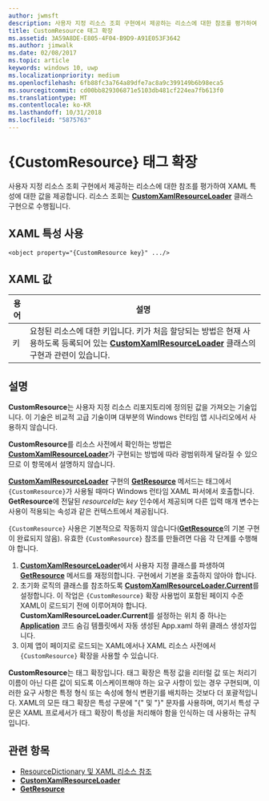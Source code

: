 ```yaml
---
author: jwmsft
description: 사용자 지정 리소스 조회 구현에서 제공하는 리소스에 대한 참조를 평가하여 XAML 특성에 대한 값을 제공합니다. 리소스 조회는 CustomXamlResourceLoader 클래스 구현으로 수행됩니다.
title: CustomResource 태그 확장
ms.assetid: 3A59A8DE-E805-4F04-B9D9-A91E053F3642
ms.author: jimwalk
ms.date: 02/08/2017
ms.topic: article
keywords: windows 10, uwp
ms.localizationpriority: medium
ms.openlocfilehash: 6fb88fc3a764a89dfe7ac8a9c399149b6b98eca5
ms.sourcegitcommit: cd00bb829306871e5103db481cf224ea7fb613f0
ms.translationtype: MT
ms.contentlocale: ko-KR
ms.lasthandoff: 10/31/2018
ms.locfileid: "5875763"
---
```

# <a name="customresource-markup-extension"></a>{CustomResource} 태그 확장


사용자 지정 리소스 조회 구현에서 제공하는 리소스에 대한 참조를 평가하여 XAML 특성에 대한 값을 제공합니다. 리소스 조회는 [**CustomXamlResourceLoader**](https://msdn.microsoft.com/library/windows/apps/br243327) 클래스 구현으로 수행됩니다.

## <a name="xaml-attribute-usage"></a>XAML 특성 사용

``` syntax
<object property="{CustomResource key}" .../>
```

## <a name="xaml-values"></a>XAML 값

| 용어 | 설명 |
|------|-------------|
| 키 | 요청된 리소스에 대한 키입니다. 키가 처음 할당되는 방법은 현재 사용하도록 등록되어 있는 [**CustomXamlResourceLoader**](https://msdn.microsoft.com/library/windows/apps/br243327) 클래스의 구현과 관련이 있습니다. |

## <a name="remarks"></a>설명

**CustomResource**는 사용자 지정 리소스 리포지토리에 정의된 값을 가져오는 기술입니다. 이 기술은 비교적 고급 기술이며 대부분의 Windows 런타임 앱 시나리오에서 사용하지 않습니다.

**CustomResource**를 리소스 사전에서 확인하는 방법은 [**CustomXamlResourceLoader**](https://msdn.microsoft.com/library/windows/apps/br243327)가 구현되는 방법에 따라 광범위하게 달라질 수 있으므로 이 항목에서 설명하지 않습니다.

[**CustomXamlResourceLoader**](https://msdn.microsoft.com/library/windows/apps/br243327) 구현의 [**GetResource**](https://msdn.microsoft.com/library/windows/apps/br243340) 메서드는 태그에서 `{CustomResource}`가 사용될 때마다 Windows 런타임 XAML 파서에서 호출합니다. **GetResource**에 전달된 *resourceId*는 *key* 인수에서 제공되며 다른 입력 매개 변수는 사용이 적용되는 속성과 같은 컨텍스트에서 제공됩니다.

`{CustomResource}` 사용은 기본적으로 작동하지 않습니다([**GetResource**](https://msdn.microsoft.com/library/windows/apps/br243340)의 기본 구현이 완료되지 않음). 유효한 `{CustomResource}` 참조를 만들려면 다음 각 단계를 수행해야 합니다.

1.  [**CustomXamlResourceLoader**](https://msdn.microsoft.com/library/windows/apps/br243327)에서 사용자 지정 클래스를 파생하여 [**GetResource**](https://msdn.microsoft.com/library/windows/apps/br243340) 메서드를 재정의합니다. 구현에서 기본을 호출하지 않아야 합니다.
2.  초기화 로직의 클래스를 참조하도록 [**CustomXamlResourceLoader.Current**](https://msdn.microsoft.com/library/windows/apps/br243328)를 설정합니다. 이 작업은 `{CustomResource}` 확장 사용법이 포함된 페이지 수준 XAML이 로드되기 전에 이루어져야 합니다. **CustomXamlResourceLoader.Current**를 설정하는 위치 중 하나는 [**Application**](https://msdn.microsoft.com/library/windows/apps/br242324) 코드 숨김 템플릿에서 자동 생성된 App.xaml 하위 클래스 생성자입니다.
3.  이제 앱이 페이지로 로드되는 XAML에서나 XAML 리소스 사전에서 `{CustomResource}` 확장을 사용할 수 있습니다.

**CustomResource**는 태그 확장입니다. 태그 확장은 특정 값을 리터럴 값 또는 처리기 이름이 아닌 다른 값이 되도록 이스케이프해야 하는 요구 사항이 있는 경우 구현되며, 이러한 요구 사항은 특정 형식 또는 속성에 형식 변환기를 배치하는 것보다 더 포괄적입니다. XAML의 모든 태그 확장은 특성 구문에 "\{" 및 "\}" 문자를 사용하며, 여기서 특성 구문은 XAML 프로세서가 태그 확장이 특성을 처리해야 함을 인식하는 데 사용하는 규칙입니다.

## <a name="related-topics"></a>관련 항목

* [ResourceDictionary 및 XAML 리소스 참조](https://msdn.microsoft.com/library/windows/apps/mt187273)
* [**CustomXamlResourceLoader**](https://msdn.microsoft.com/library/windows/apps/br243327)
* [**GetResource**](https://msdn.microsoft.com/library/windows/apps/br243340)

